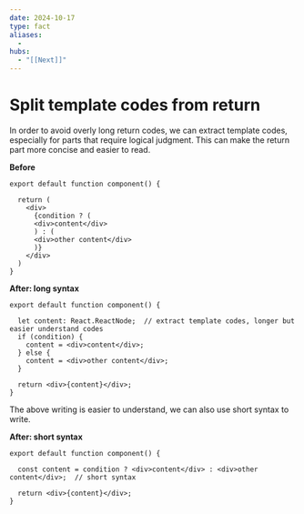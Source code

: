 ```yaml
---
date: 2024-10-17
type: fact
aliases:
  -
hubs:
  - "[[Next]]"
---
```


# Split template codes from return

In order to avoid overly long return codes, we can extract template codes, especially for parts that require logical judgment. This can make the return part more concise and easier to read.


**Before**
```tsx
export default function component() {

  return (
    <div>
      {condition ? (
      <div>content</div>
      ) : (
      <div>other content</div>
      )}
    </div>
  )
}
```

**After: long syntax**
```tsx
export default function component() {

  let content: React.ReactNode;  // extract template codes, longer but easier understand codes
  if (condition) {
    content = <div>content</div>;
  } else {
    content = <div>other content</div>;
  }

  return <div>{content}</div>;
}
```

The above writing is easier to understand, we can also use short syntax to write.

**After: short syntax**
```tsx
export default function component() {

  const content = condition ? <div>content</div> : <div>other content</div>;  // short syntax

  return <div>{content}</div>;
}
```
```
